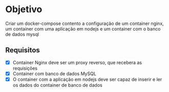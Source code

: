 # Objetivo

Criar um docker-compose contento a configuração de um container nginx, um container com uma aplicação em nodejs e um container com o banco de dados mysql

## Requisitos

- [X] Container Nginx deve ser um proxy reverso, que recebera as requisições
- [X] Container com banco de dados MySQL
- [X] O container com a aplicação em nodejs deve ser capaz de inserir e ler os dados do container de banco de dados
